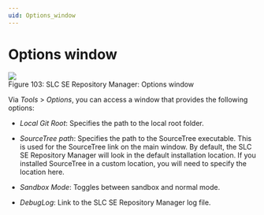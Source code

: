 ```yaml
---
uid: Options_window
---
```


# Options window

![](~/develop/images/SLCSERepoManager_Options.png)
<br>Figure 103: SLC SE Repository Manager: Options window

Via *Tools* > *Options*, you can access a window that provides the following options:

- *Local Git Root*: Specifies the path to the local root folder.

- *SourceTree path*: Specifies the path to the SourceTree executable. This is used for the SourceTree link on the main window. By default, the SLC SE Repository Manager will look in the default installation location. If you installed SourceTree in a custom location, you will need to specify the location here.

- *Sandbox Mode*: Toggles between sandbox and normal mode.

- *DebugLog*: Link to the SLC SE Repository Manager log file.
